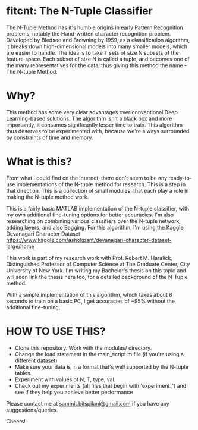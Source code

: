 # fitcnt: The N-Tuple Classifier

The N-Tuple Method has it's humble origins in early Pattern Recognition problems, notably the Hand-written character recognition problem. Developed by Bledsoe and Browning by 1959, as a classification algorithm, it breaks down high-dimensional models into many smaller models, which are easier to handle. The idea is to take T sets of size N subsets of the feature space. Each subset of size N is called a tuple, and becomes one of the many representatives for the data, thus giving this method the name - The N-tuple Method. 

# Why?
This method has some very clear advantages over conventional Deep Learning-based solutions. The algorithm isn't a black box and more importantly, it consumes significantly lesser time to train. This algorithm thus deserves to be experimented with, because we're always surrounded by constraints of time and memory. 

# What is this?
From what I could find on the internet, there don't seem to be any ready-to-use implementations of the N-tuple method for research. This is a step in that direction. This is a collection of small modules, that each play a role in making the N-tuple method work. 

This is a fairly basic MATLAB implementation of the N-tuple classifier, with my own additional fine-tuning options for better accuracies. I'm also researching on combining various classifiers over the N-tuple network, adding layers, and also Bagging. For this algorithm, I'm using the Kaggle Devanagari Character Dataset https://www.kaggle.com/ashokpant/devanagari-character-dataset-large/home

This work is part of my research work with Prof. Robert M. Haralick, Distinguished Professor of Computer Science at The Graduate Center, City University of New York. I'm writing my Bachelor's thesis on this topic and will soon link the thesis here too, for a detailed background of the N-Tuple method.

With a simple implementation of this algorithm, which takes about 8 seconds to train on a basic PC, I get accuracies of ~95% without the additional fine-tuning. 

# HOW TO USE THIS?
- Clone this repository. Work with the modules/ directory. 
- Change the load statement in the main_script.m file (if you're using a different dataset)
- Make sure your data is in a format that's well supported by the N-tuple tables. 
- Experiment with values of N, T, type, val. 
- Check out my experiments (all files that begin with 'experiment_') and see if they help you achieve better performance

Please contact me at sammit.bitspilani@gmail.com if you have any suggestions/queries. 

Cheers!
